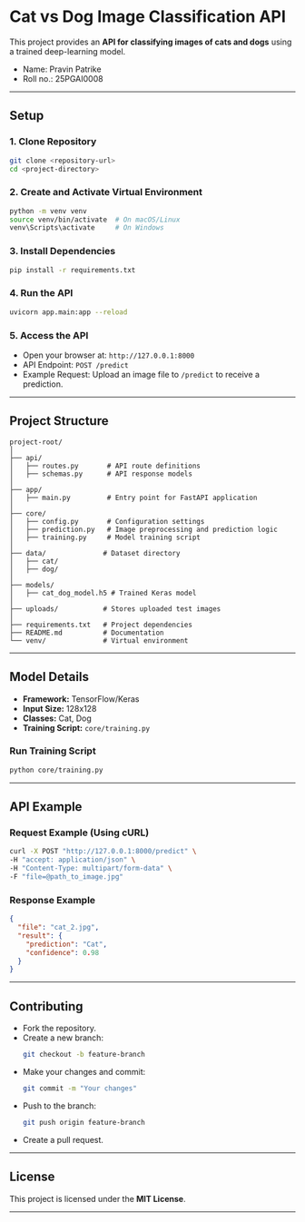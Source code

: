 # **Cat vs Dog Image Classification API**  

This project provides an **API for classifying images of cats and dogs** using a trained deep-learning model.
* Name: Pravin Patrike
* Roll no.: 25PGAI0008
---

## **Setup**

### **1. Clone Repository**  
```bash
git clone <repository-url>
cd <project-directory>
```

### **2. Create and Activate Virtual Environment**  
```bash
python -m venv venv
source venv/bin/activate  # On macOS/Linux
venv\Scripts\activate     # On Windows
```

### **3. Install Dependencies**  
```bash
pip install -r requirements.txt
```

### **4. Run the API**  
```bash
uvicorn app.main:app --reload
```

### **5. Access the API**  
* Open your browser at: `http://127.0.0.1:8000`  
* API Endpoint: `POST /predict`  
* Example Request: Upload an image file to `/predict` to receive a prediction.

---

## **Project Structure**

```
project-root/
│
├── api/
│   ├── routes.py       # API route definitions
│   ├── schemas.py      # API response models
│
├── app/
│   ├── main.py         # Entry point for FastAPI application
│
├── core/
│   ├── config.py       # Configuration settings
│   ├── prediction.py   # Image preprocessing and prediction logic
│   ├── training.py     # Model training script
│
├── data/              # Dataset directory
│   ├── cat/
│   ├── dog/
│
├── models/
│   ├── cat_dog_model.h5 # Trained Keras model
│
├── uploads/           # Stores uploaded test images
│
├── requirements.txt   # Project dependencies
├── README.md          # Documentation
└── venv/              # Virtual environment
```

---

## **Model Details**

* **Framework:** TensorFlow/Keras  
* **Input Size:** 128x128  
* **Classes:** Cat, Dog  
* **Training Script:** `core/training.py`  

### **Run Training Script**  
```bash
python core/training.py
```

---

## **API Example**

### **Request Example (Using cURL)**  
```bash
curl -X POST "http://127.0.0.1:8000/predict" \
-H "accept: application/json" \
-H "Content-Type: multipart/form-data" \
-F "file=@path_to_image.jpg"
```

### **Response Example**  
```json
{
  "file": "cat_2.jpg",
  "result": {
    "prediction": "Cat",
    "confidence": 0.98
  }
}
```

---

## **Contributing**

* Fork the repository.  
* Create a new branch:  
  ```bash
  git checkout -b feature-branch
  ```
* Make your changes and commit:  
  ```bash
  git commit -m "Your changes"
  ```
* Push to the branch:  
  ```bash
  git push origin feature-branch
  ```
* Create a pull request.

---

## **License**

This project is licensed under the **MIT License**.

---

